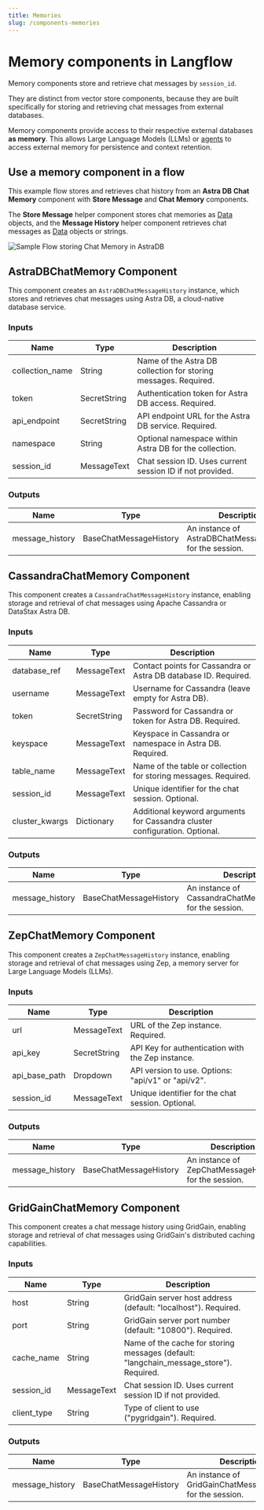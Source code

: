 ```yaml
---
title: Memories
slug: /components-memories
---
```


# Memory components in Langflow

Memory components store and retrieve chat messages by `session_id`.

They are distinct from vector store components, because they are built specifically for storing and retrieving chat messages from external databases.

Memory components provide access to their respective external databases **as memory**. This allows Large Language Models (LLMs) or [agents](/components-agents) to access external memory for persistence and context retention.

## Use a memory component in a flow

This example flow stores and retrieves chat history from an **Astra DB Chat Memory** component with **Store Message** and **Chat Memory** components.

The **Store Message** helper component stores chat memories as [Data](/concepts-objects) objects, and the **Message History** helper component retrieves chat messages as [Data](/concepts-objects) objects or strings.

![Sample Flow storing Chat Memory in AstraDB](/img/astra_db_chat_memory_rounded.png)

## AstraDBChatMemory Component

This component creates an `AstraDBChatMessageHistory` instance, which stores and retrieves chat messages using Astra DB, a cloud-native database service.

### Inputs

| Name             | Type          | Description                                                           |
|------------------|---------------|-----------------------------------------------------------------------|
| collection_name  | String        | Name of the Astra DB collection for storing messages. Required.       |
| token            | SecretString  | Authentication token for Astra DB access. Required.                   |
| api_endpoint     | SecretString  | API endpoint URL for the Astra DB service. Required.                  |
| namespace        | String        | Optional namespace within Astra DB for the collection.                |
| session_id       | MessageText   | Chat session ID. Uses current session ID if not provided.             |

### Outputs

| Name            | Type                    | Description                                               |
|-----------------|-------------------------|-----------------------------------------------------------|
| message_history | BaseChatMessageHistory  | An instance of AstraDBChatMessageHistory for the session. |

## CassandraChatMemory Component

This component creates a `CassandraChatMessageHistory` instance, enabling storage and retrieval of chat messages using Apache Cassandra or DataStax Astra DB.

### Inputs

| Name           | Type          | Description                                                                   |
|----------------|---------------|-------------------------------------------------------------------------------|
| database_ref   | MessageText   | Contact points for Cassandra or Astra DB database ID. Required.               |
| username       | MessageText   | Username for Cassandra (leave empty for Astra DB).                            |
| token          | SecretString  | Password for Cassandra or token for Astra DB. Required.                       |
| keyspace       | MessageText   | Keyspace in Cassandra or namespace in Astra DB. Required.                     |
| table_name     | MessageText   | Name of the table or collection for storing messages. Required.               |
| session_id     | MessageText   | Unique identifier for the chat session. Optional.                             |
| cluster_kwargs | Dictionary    | Additional keyword arguments for Cassandra cluster configuration. Optional.   |

### Outputs

| Name            | Type                    | Description                                                  |
|-----------------|-------------------------|--------------------------------------------------------------|
| message_history | BaseChatMessageHistory  | An instance of CassandraChatMessageHistory for the session.  |

## ZepChatMemory Component

This component creates a `ZepChatMessageHistory` instance, enabling storage and retrieval of chat messages using Zep, a memory server for Large Language Models (LLMs).

### Inputs

| Name          | Type          | Description                                               |
|---------------|---------------|-----------------------------------------------------------|
| url           | MessageText   | URL of the Zep instance. Required.                        |
| api_key       | SecretString  | API Key for authentication with the Zep instance.         |
| api_base_path | Dropdown      | API version to use. Options: "api/v1" or "api/v2".        |
| session_id    | MessageText   | Unique identifier for the chat session. Optional.         |

### Outputs

| Name            | Type                    | Description                                           |
|-----------------|-------------------------|-------------------------------------------------------|
| message_history | BaseChatMessageHistory  | An instance of ZepChatMessageHistory for the session. |

## GridGainChatMemory Component

This component creates a chat message history using GridGain, enabling storage and retrieval of chat messages using GridGain's distributed caching capabilities.

### Inputs

| Name         | Type          | Description                                                           |
|--------------|---------------|-----------------------------------------------------------------------|
| host         | String        | GridGain server host address (default: "localhost"). Required.         |
| port         | String        | GridGain server port number (default: "10800"). Required.             |
| cache_name   | String        | Name of the cache for storing messages (default: "langchain_message_store"). Required. |
| session_id   | MessageText   | Chat session ID. Uses current session ID if not provided.             |
| client_type  | String        | Type of client to use ("pygridgain"). Required.                      |

### Outputs

| Name            | Type                    | Description                                               |
|-----------------|-------------------------|-----------------------------------------------------------|
| message_history | BaseChatMessageHistory  | An instance of GridGainChatMessageHistory for the session. |